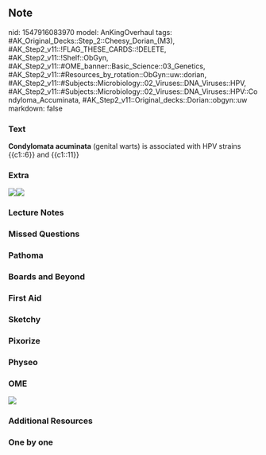 ## Note
nid: 1547916083970
model: AnKingOverhaul
tags: #AK_Original_Decks::Step_2::Cheesy_Dorian_(M3), #AK_Step2_v11::!FLAG_THESE_CARDS::!DELETE, #AK_Step2_v11::!Shelf::ObGyn, #AK_Step2_v11::#OME_banner::Basic_Science::03_Genetics, #AK_Step2_v11::#Resources_by_rotation::ObGyn::uw::dorian, #AK_Step2_v11::#Subjects::Microbiology::02_Viruses::DNA_Viruses::HPV, #AK_Step2_v11::#Subjects::Microbiology::02_Viruses::DNA_Viruses::HPV::Condyloma_Accuminata, #AK_Step2_v11::Original_decks::Dorian::obgyn::uw
markdown: false

### Text
<b>Condylomata acuminata</b> (genital warts) is associated with HPV
strains {{c1::6}} and {{c1::11}}

### Extra
<img src="whoop%20(3).png"><img src=
"Screen%20Shot%202017-03-01%20at%206.07.01%20PM.jpg">

### Lecture Notes


### Missed Questions


### Pathoma


### Boards and Beyond


### First Aid


### Sketchy


### Pixorize


### Physeo


### OME
<div class="ome-widget">
  <a href="https://onlinemeded.org/spa/obgyn?ref=anki"><img src=
  "_OME_AnkiFlashcards_Topic_6.png"></a>
</div>

### Additional Resources


### One by one

